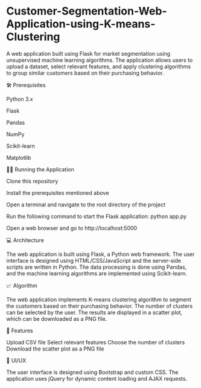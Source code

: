 # Customer-Segmentation-Web-Application-using-K-means-Clustering
A web application built using Flask for market segmentation using unsupervised machine learning algorithms. The application allows users to upload a dataset, select relevant features, and apply clustering algorithms to group similar customers based on their purchasing behavior.


🛠️ Prerequisites

Python 3.x

Flask

Pandas

NumPy

Scikit-learn

Matplotlib


🏃‍♀️ Running the Application

Clone this repository

Install the prerequisites mentioned above

Open a terminal and navigate to the root directory of the project

Run the following command to start the Flask application: python app.py

Open a web browser and go to http://localhost:5000

💻 Architecture


The web application is built using Flask, a Python web framework. The user interface is designed using HTML/CSS/JavaScript and the server-side scripts are written in Python. The data processing is done using Pandas, and the machine learning algorithms are implemented using Scikit-learn.

📈 Algorithm


The web application implements K-means clustering algorithm to segment the customers based on their purchasing behavior. The number of clusters can be selected by the user. The results are displayed in a scatter plot, which can be downloaded as a PNG file.

🌟 Features


Upload CSV file
Select relevant features
Choose the number of clusters
Download the scatter plot as a PNG file


🎨 UI/UX


The user interface is designed using Bootstrap and custom CSS. The application uses jQuery for dynamic content loading and AJAX requests.

